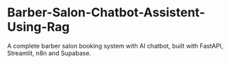 # Barber-Salon-Chatbot-Assistent-Using-Rag
A complete barber salon booking system with AI chatbot, built with FastAPI, Streamlit, n8n and Supabase.
